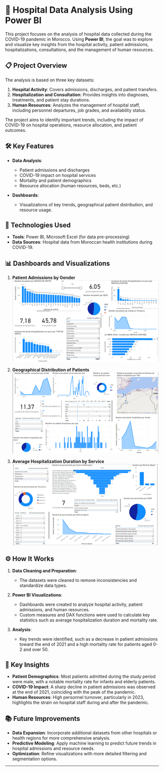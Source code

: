 # 🏥 Hospital Data Analysis Using Power BI

This project focuses on the analysis of hospital data collected during the COVID-19 pandemic in Morocco. Using **Power BI**, the goal was to explore and visualize key insights from the hospital activity, patient admissions, hospitalizations, consultations, and the management of human resources.

## 📋 Project Overview

The analysis is based on three key datasets:
1. **Hospital Activity**: Covers admissions, discharges, and patient transfers.
2. **Hospitalization and Consultation**: Provides insights into diagnoses, treatments, and patient stay durations.
3. **Human Resources**: Analyzes the management of hospital staff, including personnel departures, job grades, and availability status.

The project aims to identify important trends, including the impact of COVID-19 on hospital operations, resource allocation, and patient outcomes.

## 🛠️ Key Features

- **Data Analysis**: 
  - Patient admissions and discharges
  - COVID-19 impact on hospital services
  - Mortality and patient demographics
  - Resource allocation (human resources, beds, etc.)
  
- **Dashboards**: 
  - Visualizations of key trends, geographical patient distribution, and resource usage.

## 🚀 Technologies Used

- **Tools**: Power BI, Microsoft Excel (for data pre-processing)
- **Data Sources**: Hospital data from Moroccan health institutions during COVID-19.
  

## 📊 Dashboards and Visualizations

1. **Patient Admissions by Gender**  
   ![Admissions by Gender](./dash1.png)

2. **Geographical Distribution of Patients**  
   ![Geographical Distribution](./dash2.png)

3. **Average Hospitalization Duration by Service**  
   ![Average Hospitalization Duration](./dash3.png)


## ⚙️ How It Works

1. **Data Cleaning and Preparation**:
   - The datasets were cleaned to remove inconsistencies and standardize data types.
   
2. **Power BI Visualizations**:
   - Dashboards were created to analyze hospital activity, patient admissions, and human resources.
   - Custom measures and DAX functions were used to calculate key statistics such as average hospitalization duration and mortality rate.

3. **Analysis**:
   - Key trends were identified, such as a decrease in patient admissions toward the end of 2021 and a high mortality rate for patients aged 0-2 and over 50.

## 📝 Key Insights

- **Patient Demographics**: Most patients admitted during the study period were male, with a notable mortality rate for infants and elderly patients.
- **COVID-19 Impact**: A sharp decline in patient admissions was observed at the end of 2021, coinciding with the peak of the pandemic.
- **Human Resources**: High personnel turnover, particularly in 2023, highlights the strain on hospital staff during and after the pandemic.

## 📚 Future Improvements

- **Data Expansion**: Incorporate additional datasets from other hospitals or health regions for more comprehensive analysis.
- **Predictive Modeling**: Apply machine learning to predict future trends in hospital admissions and resource needs.
- **Optimization**: Refine visualizations with more detailed filtering and segmentation options.




---

